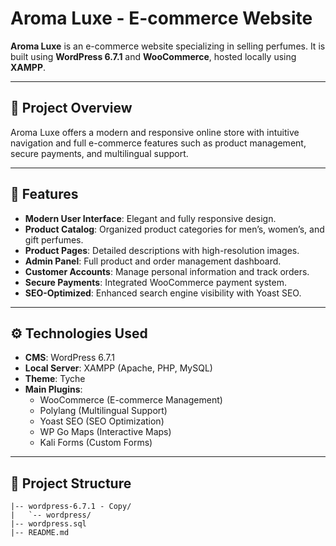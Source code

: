 #  Aroma Luxe - E-commerce Website

**Aroma Luxe** is an e-commerce website specializing in selling perfumes. It is built using **WordPress 6.7.1** and **WooCommerce**, hosted locally using **XAMPP**.

---

## 📖 Project Overview

Aroma Luxe offers a modern and responsive online store with intuitive navigation and full e-commerce features such as product management, secure payments, and multilingual support.

---

## 🚀 Features

- **Modern User Interface**: Elegant and fully responsive design.
- **Product Catalog**: Organized product categories for men’s, women’s, and gift perfumes.
- **Product Pages**: Detailed descriptions with high-resolution images.
- **Admin Panel**: Full product and order management dashboard.
- **Customer Accounts**: Manage personal information and track orders.
- **Secure Payments**: Integrated WooCommerce payment system.
- **SEO-Optimized**: Enhanced search engine visibility with Yoast SEO.

---

## ⚙️ Technologies Used

- **CMS**: WordPress 6.7.1
- **Local Server**: XAMPP (Apache, PHP, MySQL)
- **Theme**: Tyche
- **Main Plugins**:
  - WooCommerce (E-commerce Management)
  - Polylang (Multilingual Support)
  - Yoast SEO (SEO Optimization)
  - WP Go Maps (Interactive Maps)
  - Kali Forms (Custom Forms)

---

## 📂 Project Structure

```plaintext
|-- wordpress-6.7.1 - Copy/
|   `-- wordpress/
|-- wordpress.sql
|-- README.md
